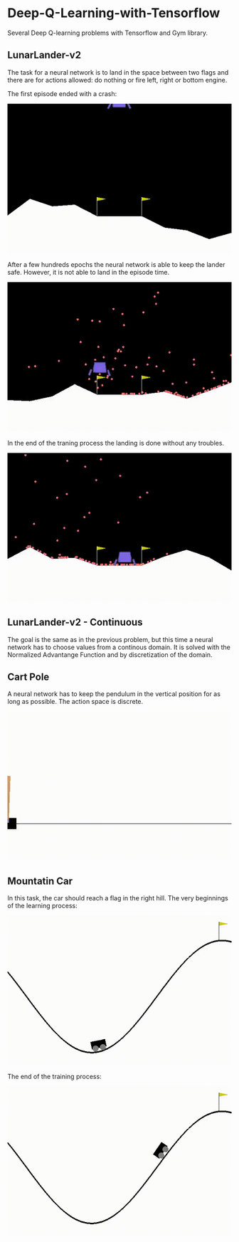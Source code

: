 # Deep-Q-Learning-with-Tensorflow
Several Deep Q-learning problems with Tensorflow and Gym library.

## LunarLander-v2

The task for a neural network is to land in the space between two flags and there are for actions allowed: do nothing or fire left, right or bottom engine. 

The first episode ended with a crash:

![Alt Text](https://github.com/KornelWitkowski/Deep-Q-Learning-with-Tensorflow/blob/main/gifs/LunarLander-v2/video-start.gif)

After a few hundreds epochs the neural network is able to keep the lander safe. However, it is not able to land in the episode time.

![Alt Text](https://github.com/KornelWitkowski/Deep-Q-Learning-with-Tensorflow/blob/main/gifs/LunarLander-v2/video-middle.gif)

In the end of the traning process the landing is done without any troubles.

![Alt Text](https://github.com/KornelWitkowski/Deep-Q-Learning-with-Tensorflow/blob/main/gifs/LunarLander-v2/video-end.gif)


## LunarLander-v2 - Continuous 

The goal is the same as in the previous problem, but this time a neural network has to choose values from a continous domain. It is solved with the Normalized Advantange Function and by discretization of the domain. 

## Cart Pole 

A neural network has to keep the pendulum in the vertical position for as long as possible. The action space is discrete.

![Alt Text](https://github.com/KornelWitkowski/Deep-Q-Learning-with-Tensorflow/blob/main/gifs/Cart_Pole/video-end.gif)

## Mountatin Car

In this task, the car should reach a flag in the right hill. The very beginnings of the learning process:

![Alt Text](https://github.com/KornelWitkowski/Deep-Q-Learning-with-Tensorflow/blob/main/gifs/MountainCar/MC-start.gif)

The end of the training process:

![Alt Text](https://github.com/KornelWitkowski/Deep-Q-Learning-with-Tensorflow/blob/main/gifs/MountainCar/MC-end.gif)
